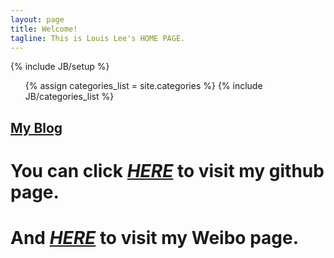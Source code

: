 ```yaml
---
layout: page
title: Welcome!
tagline: This is Louis Lee's HOME PAGE.
---
```


{% include JB/setup %}

<ul class="tag_box inline">
  {% assign categories_list = site.categories %}
  {% include JB/categories_list %}
</ul>


## [My Blog](github.com/louislee92 "https://github.com/louislee92")

# You can click [*HERE*](github.com/louislee92 "https://github.com/louislee92") to visit my github page.

# And [*HERE*](weibo.com/louislee92") to visit my Weibo page.


